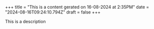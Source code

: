 +++
title = "This is a content gerated on 16-08-2024 at 2:35PM"
date = "2024-08-16T09:24:10.794Z"
draft = false
+++

  This is a description
        